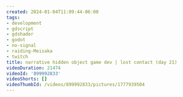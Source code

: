 ```yaml
---
created: 2024-01-04T11:09:44-06:00
tags:
- development
- gdscript
- gdshader
- godot
- no-signal
- raiding-Meisaka
- twitch
title: narrative hidden object game dev | lost contact (day 21)
videoDuration: 21474
videoId: '899992833'
videoShorts: []
videoThumbId: /videos/899992833/pictures/1777939504
---
```

